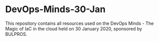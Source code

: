 # DevOps-Minds-30-Jan
This repository contains all resources used on the DevOps Minds - The Magic of IaC in the cloud held on 30 January 2020, sponsored by BULPROS.
